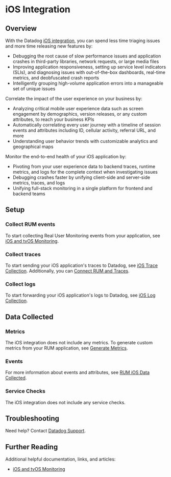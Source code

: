# iOS Integration

## Overview

With the Datadog [iOS integration][1], you can spend less time triaging issues and more time releasing new features by:

- Debugging the root cause of slow performance issues and application crashes in third-party libraries, network requests, or large media files 
- Improving application responsiveness, setting up service level indicators (SLIs), and diagnosing issues with out-of-the-box dashboards, real-time metrics, and deobfuscated crash reports 
- Intelligently grouping high-volume application errors into a manageable set of unique issues

Correlate the impact of the user experience on your business by:

- Analyzing critical mobile user experience data such as screen engagement by demographics, version releases, or any custom attributes, to reach your business KPIs 
- Automatically correlating every user journey with a timeline of session events and attributes including ID, cellular activity, referral URL, and more 
- Understanding user behavior trends with customizable analytics and geographical maps

Monitor the end-to-end health of your iOS application by: 

- Pivoting from your user experience data to backend traces, runtime metrics, and logs for the complete context when investigating issues 
- Debugging crashes faster by unifying client-side and server-side metrics, traces, and logs
- Unifying full-stack monitoring in a single platform for frontend and backend teams

## Setup

### Collect RUM events 

To start collecting Real User Monitoring events from your application, see [iOS and tvOS Monitoring][2]. 

### Collect traces 

To start sending your iOS application's traces to Datadog, see [iOS Trace Collection][3]. Additionally, you can [Connect RUM and Traces][4].

### Collect logs 

To start forwarding your iOS application's logs to Datadog, see [iOS Log Collection][5].

## Data Collected

### Metrics

The iOS integration does not include any metrics. To generate custom metrics from your RUM application, see [Generate Metrics][6].

### Events 

For more information about events and attributes, see [RUM iOS Data Collected][7]. 

### Service Checks 

The iOS integration does not include any service checks.

## Troubleshooting

Need help? Contact [Datadog Support][8]. 

## Further Reading 

Additional helpful documentation, links, and articles: 

- [iOS and tvOS Monitoring][9]


[1]: https://app.datadoghq.com/integrations/rum-ios 
[2]: https://docs.datadoghq.com/real_user_monitoring/ios/?tabs=swift#setup
[3]: https://docs.datadoghq.com/tracing/trace_collection/dd_libraries/ios/?tab=cocoapods
[4]: https://docs.datadoghq.com/real_user_monitoring/connect_rum_and_traces/?tab=iosrum#setup-rum
[5]: https://docs.datadoghq.com/logs/log_collection/ios/ 
[6]: https://docs.datadoghq.com/real_user_monitoring/generate_metrics 
[7]: https://docs.datadoghq.com/real_user_monitoring/ios/data_collected/ 
[8]: https://docs.datadoghq.com/help/ 
[9]: https://docs.datadoghq.com/real_user_monitoring/ios/
